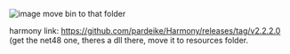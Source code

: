 ![image](https://github.com/arandomuser0/Lethal-Cheat-Installer/assets/90565424/ec504cf9-bd86-4b0b-b4ea-8e2eba8db4d1)
move bin to that folder


harmony link: https://github.com/pardeike/Harmony/releases/tag/v2.2.2.0 (get the net48 one, theres a dll there, move it to resources folder.
